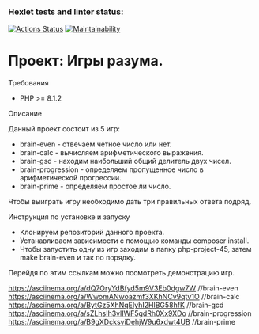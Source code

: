 ### Hexlet tests and linter status:

[![Actions Status](https://github.com/Mishakardavskiy/php-project-45/actions/workflows/hexlet-check.yml/badge.svg)](https://github.com/Mishakardavskiy/php-project-45/actions)
[![Maintainability](https://api.codeclimate.com/v1/badges/cc0e48a42d0f02a1193c/maintainability)](https://codeclimate.com/github/Mishakardavskiy/php-project-45/maintainability)

# Проект: Игры разума.

Требования
* PHP >= 8.1.2

Описание

Данный проект состоит из 5 игр: 
* brain-even - отвечаем четное число или нет.
* brain-calc - вычисляем арифметического выражения.
* brain-gsd - находим наибольший общий делитель двух чисел.
* brain-progression - определяем пропущенное число в арифметической прогрессии.
* brain-prime - определяем простое ли число.

Чтобы выиграть игру необходимо дать три правильных ответа подряд.

Инструкция по установке и запуску

* Клонируем репозиторий данного проекта.
* Устанавливаем зависимости с помощью команды composer install.
* Чтобы запустить одну из игр заходим в папку php-project-45, затем make brain-even  и так по порядку.

Перейдя по этим ссылкам можно посмотреть демонстрацию игр.

https://asciinema.org/a/dQ7OryYdBfyd5m9V3Eb0dgw7W //brain-even
https://asciinema.org/a/WwomANwoazmf3XKhNCv9qtv1O //brain-calc
https://asciinema.org/a/BytGz5XhNqEIyhI2HlBG58hfK //brain-gcd
https://asciinema.org/a/sZLhsIh3vlIWF5gdRh0Xx9XDo //brain-progression
https://asciinema.org/a/B9gXDcksviDehjW9u6xdwt4UB //brain-prime





